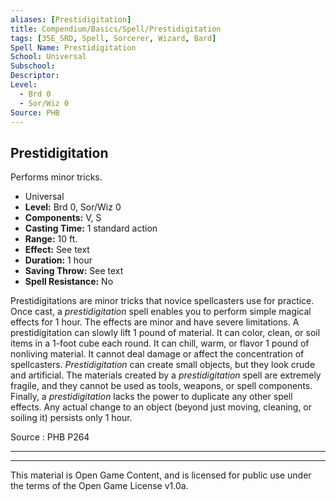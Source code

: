 ```yaml
---
aliases: [Prestidigitation]
title: Compendium/Basics/Spell/Prestidigitation
tags: [35E_SRD, Spell, Sorcerer, Wizard, Bard]
Spell Name: Prestidigitation
School: Universal
Subschool: 
Descriptor: 
Level:
  - Brd 0
  - Sor/Wiz 0
Source: PHB
---
```



## Prestidigitation

Performs minor tricks.

*   Universal
*   **Level:** Brd 0, Sor/Wiz 0
*   **Components:** V, S
*   **Casting Time:** 1 standard action
*   **Range:** 10 ft.
*   **Effect:** See text
*   **Duration:** 1 hour
*   **Saving Throw:** See text
*   **Spell Resistance:** No

<p>Prestidigitations are minor tricks that novice spellcasters use for practice. Once cast, a <i>prestidigitation</i> spell enables you to perform simple magical effects for 1 hour. The effects are minor and have severe limitations. A prestidigitation can slowly lift 1 pound of material. It can color, clean, or soil items in a 1-foot cube each round. It can chill, warm, or flavor 1 pound of nonliving material. It cannot deal damage or affect the concentration of spellcasters. <i>Prestidigitation</i> can create small objects, but they look crude and artificial. The materials created by a <i>prestidigitation</i> spell are extremely fragile, and they cannot be used as tools, weapons, or spell components. Finally, a <i>prestidigitation</i> lacks the power to duplicate any other spell effects. Any actual change to an object (beyond just moving, cleaning, or soiling it) persists only 1 hour.</p>

Source : PHB P264

---

---

This material is Open Game Content, and is licensed for public use under
the terms of the Open Game License v1.0a.
